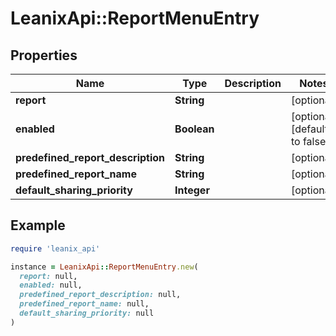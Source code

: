 # LeanixApi::ReportMenuEntry

## Properties

| Name | Type | Description | Notes |
| ---- | ---- | ----------- | ----- |
| **report** | **String** |  | [optional] |
| **enabled** | **Boolean** |  | [optional][default to false] |
| **predefined_report_description** | **String** |  | [optional] |
| **predefined_report_name** | **String** |  | [optional] |
| **default_sharing_priority** | **Integer** |  | [optional] |

## Example

```ruby
require 'leanix_api'

instance = LeanixApi::ReportMenuEntry.new(
  report: null,
  enabled: null,
  predefined_report_description: null,
  predefined_report_name: null,
  default_sharing_priority: null
)
```

